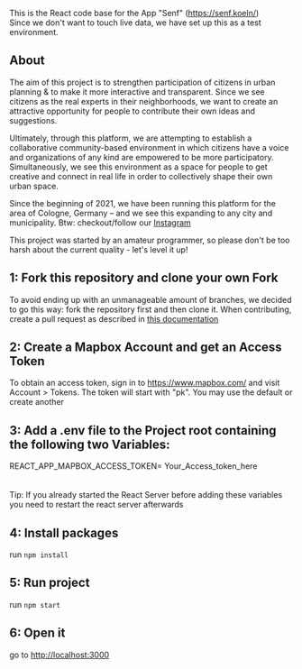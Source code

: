 <!-- @format -->

This is the React code base for the App "Senf" (https://senf.koeln/) <br/>
Since we don't want to touch live data, we have set up this as a test environment.

## About

The aim of this project is to strengthen participation of citizens in urban planning & to make it more interactive and transparent. Since we see citizens as the real experts in their neighborhoods, we want to create an attractive opportunity for people to contribute their own ideas and suggestions.

Ultimately, through this platform, we are attempting to establish a collaborative community-based environment in which citizens have a voice and organizations of any kind are empowered to be more participatory. Simultaneously, we see this environment as a space for people to get creative and connect in real life in order to collectively shape their own urban space.

Since the beginning of 2021, we have been running this platform for the area of Cologne, Germany – and we see this expanding to any city and municipality. Btw: checkout/follow our [Instagram](https://www.instagram.com/senf.koeln/)

This project was started by an amateur programmer, so please don't be too harsh about the current quality - let's level it up!

## 1: Fork this repository and clone your own Fork

To avoid ending up with an unmanageable amount of branches, we decided to go this way: fork the repository first and then clone it. When contributing, create a pull request as described in [this documentation](/docs/CREATE_A_PULL_REQUEST.md)

## 2: Create a Mapbox Account and get an Access Token

To obtain an access token, sign in to https://www.mapbox.com/ and visit Account > Tokens. The token will start with "pk". You may use the default or create another

## 3: Add a .env file to the Project root containing the following two Variables:

REACT_APP_MAPBOX_ACCESS_TOKEN= Your_Access_token_here <br/>
<br/><br/>
Tip: If you already started the React Server before adding these variables you need to restart the react server afterwards

## 4: Install packages

run `npm install`

## 5: Run project

run `npm start`

## 6: Open it

go to [http://localhost:3000](http://localhost:3000)
